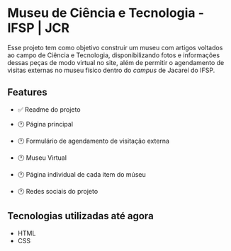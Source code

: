 # Museu de Ciência e Tecnologia - IFSP | JCR

Esse projeto tem como objetivo construir um museu com artigos voltados ao campo de Ciência e Tecnologia, disponibilizando fotos e informações dessas peças de modo virtual no site, além de permitir o agendamento de visitas externas no museu físico dentro do *campus* de Jacareí do IFSP.

## Features

 - ✅ Readme do projeto

 - 🕐 Página principal
 - 🕐 Formulário de agendamento de visitação externa
 - 🕐 Museu Virtual
 - 🕐 Página individual de cada item do múseu
 - 🕐 Redes sociais do projeto

## Tecnologias utilizadas até agora

- HTML
- CSS